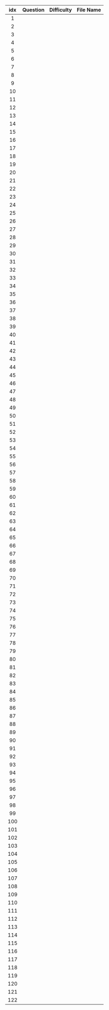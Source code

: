 
| idx |Question|Difficulty|File Name|
|:---:|:------:|:--------:|:-------:|
| 1  | 
| 2  | 
| 3  | 
| 4  | 
| 5  | 
| 6  | 
| 7  | 
| 8  | 
| 9  | 
| 10| 
| 11| 
| 12| 
| 13| 
| 14| 
| 15| 
| 16| 
| 17| 
| 18| 
| 19| 
| 20| 
| 21| 
| 22| 
| 23| 
| 24| 
| 25| 
| 26| 
| 27| 
| 28| 
| 29| 
| 30| 
| 31| 
| 32| 
| 33| 
| 34| 
| 35| 
| 36| 
| 37| 
| 38| 
| 39| 
| 40| 
| 41| 
| 42| 
| 43| 
| 44| 
| 45| 
| 46| 
| 47| 
| 48| 
| 49| 
| 50| 
| 51| 
| 52| 
| 53| 
| 54| 
| 55| 
| 56| 
| 57| 
| 58| 
| 59| 
| 60| 
| 61| 
| 62| 
| 63| 
| 64| 
| 65| 
| 66| 
| 67| 
| 68| 
| 69| 
| 70| 
| 71| 
| 72| 
| 73| 
| 74| 
| 75| 
| 76| 
| 77| 
| 78| 
| 79| 
| 80| 
| 81| 
| 82| 
| 83| 
| 84| 
| 85| 
| 86| 
| 87| 
| 88| 
| 89| 
| 90| 
| 91| 
| 92| 
| 93| 
| 94| 
| 95| 
| 96| 
| 97| 
| 98| 
| 99| 
|100|
|101|
|102|
|103|
|104|
|105|
|106|
|107|
|108|
|109|
|110|
|111|
|112|
|113|
|114|
|115|
|116|
|117|
|118|
|119|
|120|
|121|
|122|